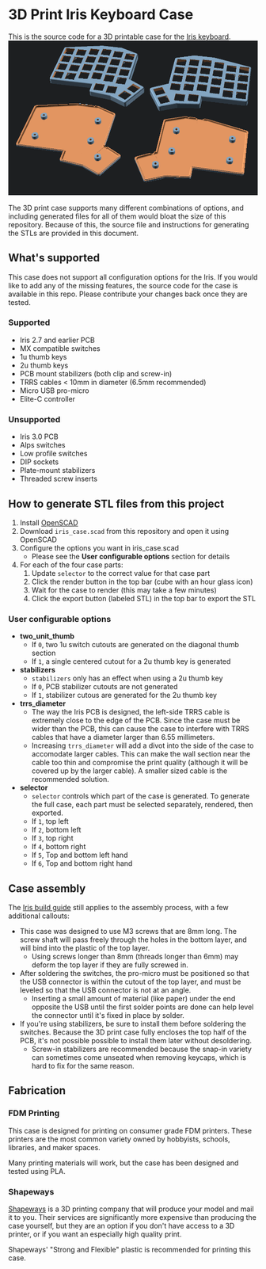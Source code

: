3D Print Iris Keyboard Case 
===========================

This is the source code for a 3D printable case for the [Iris keyboard](https://keeb.io/products/iris-keyboard-split-ergonomic-keyboard).
![Alt text](/3d-print-case/readme-images/case-exploded.png?raw=true "Iris case (exploded)")

The 3D print case supports many different combinations of options, and including generated files for all of them would bloat the size of this repository. Because of this, the source file and instructions for generating the STLs are provided in this document.

What's supported
----------------
This case does not support all configuration options for the Iris. If you would like to add any of the missing features, the source code for the case is available in this repo. Please contribute your changes back once they are tested.

### Supported
- Iris 2.7 and earlier PCB
- MX compatible switches
- 1u thumb keys 
- 2u thumb keys
- PCB mount stabilizers (both clip and screw-in)
- TRRS cables < 10mm in diameter (6.5mm recommended)
- Micro USB pro-micro
- Elite-C controller

### Unsupported
- Iris 3.0 PCB
- Alps switches
- Low profile switches
- DIP sockets
- Plate-mount stabilizers
- Threaded screw inserts

How to generate STL files from this project
-------------------------------------------
1. Install [OpenSCAD](http://www.openscad.org/)
2. Download `iris_case.scad` from this repository and open it using OpenSCAD
3. Configure the options you want in iris_case.scad
    - Please see the **User configurable options** section for details
4. For each of the four case parts:
    1. Update `selector` to the correct value for that case part
    2. Click the render button in the top bar (cube with an hour glass icon)
    3. Wait for the case to render (this may take a few minutes)
    4. Click the export button (labeled STL) in the top bar to export the STL

### User configurable options
- **two_unit_thumb**
    - If `0`, two 1u switch cutouts are generated on the diagonal thumb section
    - If `1`, a single centered cutout for a 2u thumb key is generated
- **stabilizers**
    - `stabilizers` only has an effect when using a 2u thumb key
    - If `0`, PCB stabilizer cutouts are not generated
    - If `1`, stabilizer cutous are generated for the 2u thumb key
- **trrs_diameter**
    - The way the Iris PCB is designed, the left-side TRRS cable is extremely 
close to the edge of the PCB. Since the case must be wider than the PCB, 
this can cause the case to interfere with TRRS cables that have a diameter 
larger than 6.55 millimeters. 
    - Increasing `trrs_diameter` will add a divot into the side of the case 
to accomodate larger cables. This can make the wall section near the cable too thin and compromise 
the print quality (although it will be covered up by the larger cable). A 
smaller sized cable is the recommended solution.
- **selector**
    - `selector` controls which part of the case is generated. To generate the full case, each part must be selected separately, rendered, then exported.
    - If `1`, top left
    - If `2`, bottom left
    - If `3`, top right
    - If `4`, bottom right
    - If `5`, Top and bottom left hand
    - If `6`, Top and bottom right hand

Case assembly
-------------
The [Iris build guide](https://docs.keeb.io/iris-build-guide/) still applies to the assembly process, with a few additional callouts:
- This case was designed to use M3 screws that are 8mm long. The screw shaft will pass freely through the holes in the bottom layer, and will bind into the plastic of the top layer. 
    - Using screws longer than 8mm (threads longer than 6mm) may deform the top layer if they are fully screwed in.
- After soldering the switches, the pro-micro must be positioned so that the USB connector is within the cutout of the top layer, and must be leveled so that the USB connector is not at an angle.
    - Inserting a small amount of material (like paper) under the end opposite the USB until the first solder points are done can help level the connector until it's fixed in place by solder.
- If you're using stabilizers, be sure to install them before soldering the switches. Because the 3D print case fully encloses the top half of the PCB, it's not possible possible to install them later without desoldering.
    - Screw-in stabilizers are recommended because the snap-in variety can sometimes come unseated when removing keycaps, which is hard to fix for the same reason.

Fabrication
-----------

### FDM Printing
This case is designed for printing on consumer grade FDM printers. These printers are the most common variety owned by hobbyists, schools, libraries, and maker spaces.

Many printing materials will work, but the case has been designed and tested using PLA.

### Shapeways
[Shapeways](https://www.shapeways.com) is a 3D printing company that will produce your model and mail it to you. Their services are significantly more expensive than producing the case yourself, but they are an option if you don't have access to a 3D printer, or if you want an especially high quality print.


Shapeways' "Strong and Flexible" plastic is recommended for printing this case.
